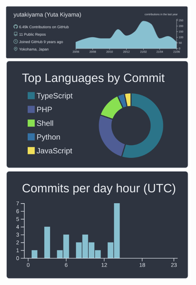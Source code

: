 [![](https://raw.githubusercontent.com/yutakiyama/yutakiyama/master/profile-summary-card-output/nord_dark/0-profile-details.svg)](https://github.com/yutakiyama)
[![](https://raw.githubusercontent.com/yutakiyama/yutakiyama/master/profile-summary-card-output/nord_dark/2-most-commit-language.svg)](https://github.com/yutakiyama) [![](https://raw.githubusercontent.com/yutakiyama/yutakiyama/master/profile-summary-card-output/nord_dark/4-productive-time.svg)](https://github.com/yutakiyama)
